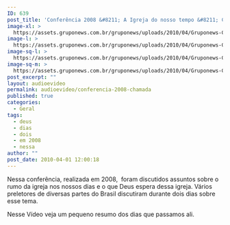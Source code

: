 ```yaml
---
ID: 639
post_title: 'Conferência 2008 &#8211; A Igreja do nosso tempo &#8211; Chamada'
image-xl: >
  https://assets.gruponews.com.br/gruponews/uploads/2010/04/Gruponews-CONF2008Chamada682-434.jpg
image-l: >
  https://assets.gruponews.com.br/gruponews/uploads/2010/04/Gruponews-CONF2008Chamada682-434.jpg
image-sq-l: >
  https://assets.gruponews.com.br/gruponews/uploads/2010/04/Gruponews-CONF2008Chamada682-434.jpg
image-sq-m: >
  https://assets.gruponews.com.br/gruponews/uploads/2010/04/Gruponews-CONF2008Chamada682-434.jpg
post_excerpt: ""
layout: audioevideo
permalink: audioevideo/conferencia-2008-chamada
published: true
categories:
  - Geral
tags:
  - deus
  - dias
  - dois
  - em 2008
  - nessa
author: ""
post_date: 2010-04-01 12:00:18
---
```

Nessa conferência, realizada em 2008,  foram discutidos assuntos sobre o rumo da igreja nos nossos dias e o que Deus espera dessa igreja. Vários preletores de diversas partes do Brasil discutiram durante dois dias sobre esse tema.

Nesse Vídeo veja um pequeno resumo dos dias que passamos ali.